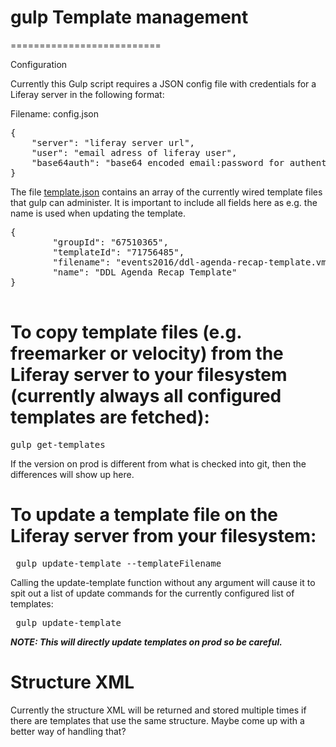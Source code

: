 # gulp Template management
==========================


Configuration

Currently this Gulp script requires a JSON config file with credentials for a Liferay server in the following format:

Filename: config.json

<pre>{
    "server": "liferay server url",
    "user": "email adress of liferay user",
    "base64auth": "base64 encoded email:password for authentication, obtained e.g. by calling btoa(email:pass)"
}
</pre>


The file [template.json](template.json) contains an array of the currently wired template files that gulp can administer. It is important to include all fields here as e.g. the name is used when updating the template. 


<pre>
{
        "groupId": "67510365",
        "templateId": "71756485",
        "filename": "events2016/ddl-agenda-recap-template.vm",
        "name": "DDL Agenda Recap Template"
}

</pre>
 
# To copy template files (e.g. freemarker or velocity) from the Liferay server to your filesystem (currently always all configured templates are fetched):

<pre>gulp get-templates </pre>

If the version on prod is different from what is checked into git, then the differences will show up here. 

# To update a template file on the Liferay server from your filesystem: 

<pre> gulp update-template --templateFilename <templatefilename></pre>

Calling the update-template function without any argument will cause it to spit out a list of update commands for the currently configured list of templates:

<pre> gulp update-template</pre>

***NOTE: This will directly update templates on prod so be careful.***

Structure XML
=====================

Currently the structure XML will be returned and stored multiple times if there are templates that use the same structure. Maybe come up with a better way of handling that?



